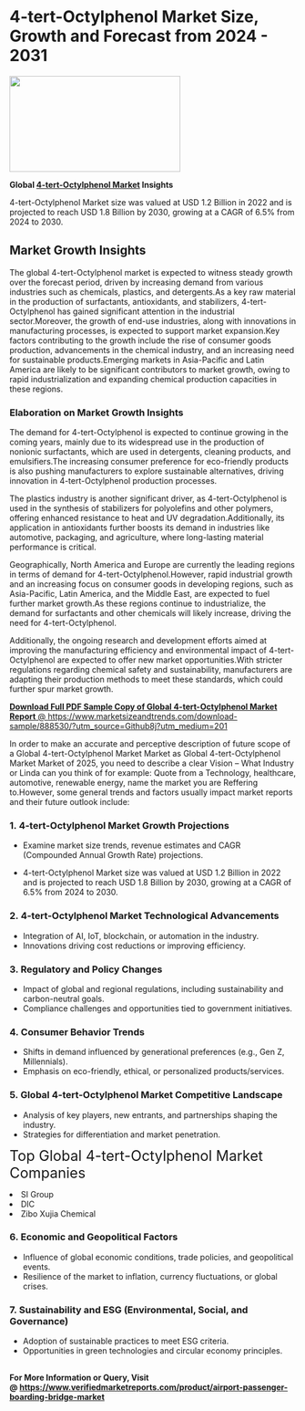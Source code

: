 <H1>4-tert-Octylphenol Market Size, Growth and Forecast from 2024 - 2031</H1><img class="aligncenter size-medium wp-image-584254" src="https://thirdeyenews.in/wp-content/uploads/2024/09/Global-Market-Research-300x168.jpeg" alt="" width="300" height="168" /><p><strong>Global&nbsp;<a href="https://www.marketsizeandtrends.com/download-sample/888530/?utm_source=Github8j?utm_medium=201">4-tert-Octylphenol Market</a> Insights</strong></p><p>4-tert-Octylphenol Market size was valued at USD 1.2 Billion in 2022 and is projected to reach USD 1.8 Billion by 2030, growing at a CAGR of 6.5% from 2024 to 2030.</p><p><h2>Market Growth Insights</h2> <p>The global 4-tert-Octylphenol market is expected to witness steady growth over the forecast period, driven by increasing demand from various industries such as chemicals, plastics, and detergents.As a key raw material in the production of surfactants, antioxidants, and stabilizers, 4-tert-Octylphenol has gained significant attention in the industrial sector.Moreover, the growth of end-use industries, along with innovations in manufacturing processes, is expected to support market expansion.Key factors contributing to the growth include the rise of consumer goods production, advancements in the chemical industry, and an increasing need for sustainable products.Emerging markets in Asia-Pacific and Latin America are likely to be significant contributors to market growth, owing to rapid industrialization and expanding chemical production capacities in these regions.</p> <p><a href="#"></a></p> <h3>Elaboration on Market Growth Insights</h3> <p>The demand for 4-tert-Octylphenol is expected to continue growing in the coming years, mainly due to its widespread use in the production of nonionic surfactants, which are used in detergents, cleaning products, and emulsifiers.The increasing consumer preference for eco-friendly products is also pushing manufacturers to explore sustainable alternatives, driving innovation in 4-tert-Octylphenol production processes.</p> <p>The plastics industry is another significant driver, as 4-tert-Octylphenol is used in the synthesis of stabilizers for polyolefins and other polymers, offering enhanced resistance to heat and UV degradation.Additionally, its application in antioxidants further boosts its demand in industries like automotive, packaging, and agriculture, where long-lasting material performance is critical.</p> <p>Geographically, North America and Europe are currently the leading regions in terms of demand for 4-tert-Octylphenol.However, rapid industrial growth and an increasing focus on consumer goods in developing regions, such as Asia-Pacific, Latin America, and the Middle East, are expected to fuel further market growth.As these regions continue to industrialize, the demand for surfactants and other chemicals will likely increase, driving the need for 4-tert-Octylphenol.</p> <p>Additionally, the ongoing research and development efforts aimed at improving the manufacturing efficiency and environmental impact of 4-tert-Octylphenol are expected to offer new market opportunities.With stricter regulations regarding chemical safety and sustainability, manufacturers are adapting their production methods to meet these standards, which could further spur market growth.</p> <p><a href="#"></p><p><span class=""><strong>Download Full PDF Sample Copy of Global 4-tert-Octylphenol Market Report</strong> @ <a href="https://www.marketsizeandtrends.com/download-sample/888530/?utm_source=Github8j?utm_medium=201" target="_blank">https://www.marketsizeandtrends.com/download-sample/888530/?utm_source=Github8j?utm_medium=201</a></span></p><p>In order to make an accurate and perceptive description of future scope of a Global&nbsp;4-tert-Octylphenol Market Market as Global&nbsp;4-tert-Octylphenol Market Market of 2025, you need to describe a clear Vision &ndash; What Industry or Linda can you think of for example: Quote from a Technology, healthcare, automotive, renewable energy, name the market you are Reffering to.However, some general trends and factors usually impact market reports and their future outlook include:</p><h3>1.&nbsp;<strong>4-tert-Octylphenol Market Growth Projections</strong></h3><ul><li>Examine market size trends, revenue estimates and CAGR (Compounded Annual Growth Rate) projections.</li><li><p>4-tert-Octylphenol Market size was valued at USD 1.2 Billion in 2022 and is projected to reach USD 1.8 Billion by 2030, growing at a CAGR of 6.5% from 2024 to 2030.</p></li></ul><h3>2.&nbsp;<strong>4-tert-Octylphenol Market Technological Advancements</strong></h3><ul><li>Integration of AI, IoT, blockchain, or automation in the industry.</li><li>Innovations driving cost reductions or improving efficiency.</li></ul><h3>3.&nbsp;<strong>Regulatory and Policy Changes</strong></h3><ul><li>Impact of global and regional regulations, including sustainability and carbon-neutral goals.</li><li>Compliance challenges and opportunities tied to government initiatives.</li></ul><h3>4.&nbsp;<strong>Consumer Behavior Trends</strong></h3><ul><li>Shifts in demand influenced by generational preferences (e.g., Gen Z, Millennials).</li><li>Emphasis on eco-friendly, ethical, or personalized products/services.</li></ul><h3>5.&nbsp;<strong>Global 4-tert-Octylphenol Market Competitive Landscape</strong></h3><ul><li>Analysis of key players, new entrants, and partnerships shaping the industry.</li><li>Strategies for differentiation and market penetration.</li></ul><p data-pm-slice="1 1 []"><span style="color: inherit; font-family: inherit; font-size: 25px;">Top Global 4-tert-Octylphenol Market Companies</span></p><div class="" data-test-id=""><p><li>SI Group</li><li> DIC</li><li> Zibo Xujia Chemical</li></p></div><h3>6.&nbsp;<strong>Economic and Geopolitical Factors</strong></h3><ul><li>Influence of global economic conditions, trade policies, and geopolitical events.</li><li>Resilience of the market to inflation, currency fluctuations, or global crises.</li></ul><h3>7.&nbsp;<strong>Sustainability and ESG (Environmental, Social, and Governance)</strong></h3><ul><li>Adoption of sustainable practices to meet ESG criteria.</li><li>Opportunities in green technologies and circular economy principles.</li></ul><h2><strong style="font-size: 14px;">For More Information or Query, Visit @&nbsp;</strong><a style="background-color: #ffffff; font-size: 14px;" href="https://www.marketsizeandtrends.com/report/4-tert-octylphenol-market/" target="_blank">https://www.verifiedmarketreports.com/product/airport-passenger-boarding-bridge-market</a></h2>